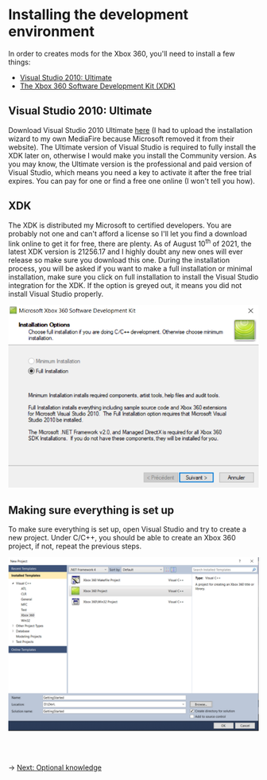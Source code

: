 # Installing the development environment

In order to creates mods for the Xbox 360, you'll need to install a few things:

-   [Visual Studio 2010: Ultimate](#visual-studio-2010-ultimate)
-   [The Xbox 360 Software Development Kit (XDK)](#xdk)

## Visual Studio 2010: Ultimate

Download Visual Studio 2010 Ultimate [here](https://www.mediafire.com/file/o2as1owvhuz0aua/vs_ultimateweb.exe/file) (I had to upload the installation wizard to my own MediaFire because Microsoft removed it from their website). The Ultimate version of Visual Studio is required to fully install the XDK later on, otherwise I would make you install the Community version. As you may know, the Ultimate version is the professional and paid version of Visual Studio, which means you need a key to activate it after the free trial expires. You can pay for one or find a free one online (I won't tell you how).

## XDK

The XDK is distributed my Microsoft to certified developers. You are probably not one and can't afford a license so I'll let you find a download link online to get it for free, there are plenty. As of August 10<sup>th</sup> of 2021, the latest XDK version is 21256.17 and I highly doubt any new ones will ever release so make sure you download this one.
During the installation process, you will be asked if you want to make a full installation or minimal installation, make sure you click on full installation to install the Visual Studio integration for the XDK. If the option is greyed out, it means you did not install Visual Studio properly.

<img src="./Images/xdk-install-prompt.png" alt="XDK Installation"/>

## Making sure everything is set up

To make sure everything is set up, open Visual Studio and try to create a new project. Under C/C++, you should be able to create an Xbox 360 project, if not, repeat the previous steps.

<img src="./Images/vs-create-project.png" alt="Visual Studio Xbox 360 Project"/>

<br/><br/>

&rarr; [Next: Optional knowledge](optional.md)
